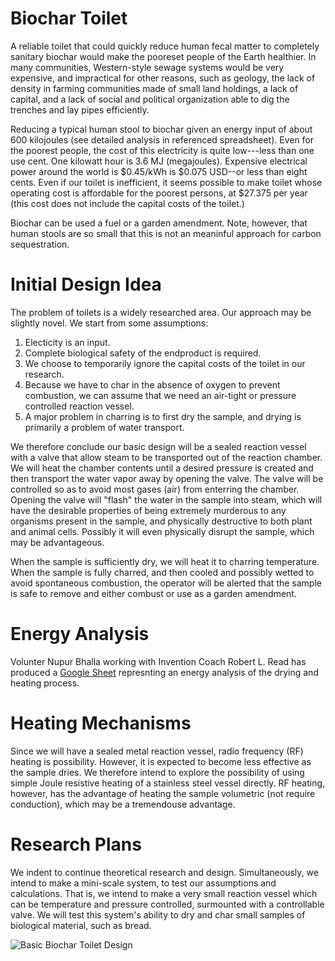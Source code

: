 # Biochar Toilet

A reliable toilet that could quickly reduce human fecal matter to completely sanitary biochar would make the pooreset people of the
Earth healthier. In many communities, Western-style sewage systems would be very expensive, and impractical for other reasons,
such as geology, the lack of density in farming communities made of small land holdings, a lack of capital, and a lack of
social and political organization able to dig the trenches and lay pipes efficiently.

Reducing a typical human stool to biochar given an energy input of about 600 kilojoules (see detailed analysis in referenced spreadsheet).
Even for the poorest people, the cost of this electricity is quite low---less than one use cent. One kilowatt hour is 3.6 MJ (megajoules).
Expensive electrical power around the world is $0.45/kWh is $0.075 USD--or less than eight cents. Even if our toilet is inefficient, it
seems possible to make toilet whose operating cost is affordable for the poorest persons, at $27.375 per year (this cost does not include
the capital costs of the toilet.)

Biochar can be used a fuel or a garden amendment. Note, however, that human stools are so small that this is not an meaninful approach for carbon sequestration.


# Initial Design Idea
The problem of toilets is a widely researched area. Our approach may be slightly novel. We start from some assumptions:
1. Electicity is an input.
1. Complete biological safety of the endproduct is required.
1. We choose to temporarily ignore the capital costs of the toilet in our research.
1. Because we have to char in the absence of oxygen to prevent combustion, we can assume that we need an air-tight or pressure controlled
    reaction vessel.
1. A major problem in charring is to first dry the sample, and drying is primarily a problem of water transport.

We therefore conclude our basic design will be a sealed reaction vessel with a valve that allow steam to be transported out
of the reaction chamber. We will heat the chamber contents until a desired pressure is created and then transport the water
vapor away by opening the valve. The valve will be controlled so as to avoid most gases (air) from enterring the chamber.
Opening the valve will "flash" the water in the sample into steam, which will have the desirable properties of being
extremely murderous to any organisms present in the sample, and physically destructive to both plant and animal cells.
Possibly it will even physically disrupt the sample, which may be advantageous.

When the sample is sufficiently dry, we will heat it to charring temperature. When the sample is fully charred, and then cooled
and possibly wetted to avoid spontaneous combustion, the
operator will be alerted that the sample is safe to remove and either combust or use as a garden amendment.

# Energy Analysis

Volunter Nupur Bhalla working with Invention Coach Robert L. Read has produced a [Google Sheet](https://docs.google.com/spreadsheets/d/1ZwIqP0B2wM6QrpZTNiK1hNnNmIEIal7qxYdgEJz8Iog/edit?usp=sharing) represnting an energy analysis of the drying and heating process.



# Heating Mechanisms
Since we will have a sealed metal reaction vessel, radio frequency (RF) heating is possibility.
However, it is expected to become less effective as the sample dries.
We therefore intend to explore the possibility of using simple Joule resistive heating of a stainless steel vessel directly.
RF heating, however, has the advantage of heating the sample volumetric (not require conduction), which may be a tremendouse advantage.

# Research Plans

We indent to continue theoretical research and design. Simultaneously, we intend to make a mini-scale system, to test our assumptions
and calculations. That is, we intend to make a very small reaction vessel which can be temperature and pressure controlled, surmounted
with a controllable valve. We will test this system's ability to dry and char small samples of biological material, such as bread.

![Basic Biochar Toilet Design](https://github.com/user-attachments/assets/ea41856b-7663-43a1-bf12-8a3a2311aef8)



